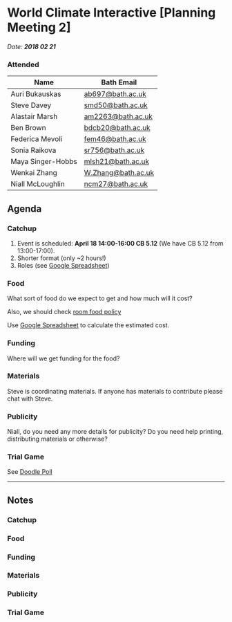 # World Climate Interactive [Planning Meeting 2]

_Date: **2018 02 21**_

### Attended

|Name |Bath Email|
|--|--|
| Auri Bukauskas | ab697@bath.ac.uk |
| Steve Davey | smd50@bath.ac.uk |
| Alastair Marsh | am2263@bath.ac.uk |
| Ben Brown | bdcb20@bath.ac.uk |
| Federica Mevoli | fem46@bath.ac.uk |
| Sonia Raikova | sr756@bath.ac.uk |
| Maya Singer-Hobbs | mlsh21@bath.ac.uk |
| Wenkai Zhang | W.Zhang@bath.ac.uk |
| Niall McLoughlin | ncm27@bath.ac.uk |

## Agenda

### Catchup

1. Event is scheduled: **April 18 14:00-16:00 CB 5.12** (We have CB 5.12 from 13:00-17:00).
2. Shorter format (only ~2 hours!)
3. Roles (see [Google Spreadsheet](https://docs.google.com/spreadsheets/d/1R17N4lF4La5fZJ8VGqeBig48MHRJgRMLmvZigt6J-to/edit#gid=0))

### Food

What sort of food do we expect to get and how much will it cost?

Also, we should check [room food policy](http://www.bath.ac.uk/timetable/Food%20and%20drink%20policy.pdf)

Use  [Google Spreadsheet](https://docs.google.com/spreadsheets/d/1R17N4lF4La5fZJ8VGqeBig48MHRJgRMLmvZigt6J-to/edit#gid=0) to calculate the estimated cost.

### Funding 

Where will we get funding for the food?

### Materials

Steve is coordinating materials. If anyone has materials to contribute please chat with Steve.


### Publicity

Niall, do you need any more details for publicity? Do you need help printing,  distributing materials or otherwise?

### Trial Game

See [Doodle Poll](https://doodle.com/poll/ym3dxr5uxys5766b)

---

## Notes


### Catchup

### Food

### Funding 

### Materials

### Publicity

### Trial Game

